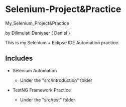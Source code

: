 # Selenium-Project&Practice
My_Selenium_Project&Practice

by Dilimulati Daniyaer ( Daniel )


This is my Selenium + Eclipse IDE Automation practice. 

## Includes
- Selenium Automation
  - Under the "src/introduction" folder

- TestNG Framework Practice
  - Under the "src/test" folder
